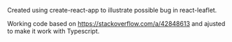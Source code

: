 Created using create-react-app to illustrate possible bug in react-leaflet.

Working code based on https://stackoverflow.com/a/42848613 and ajusted to make it work with Typescript.